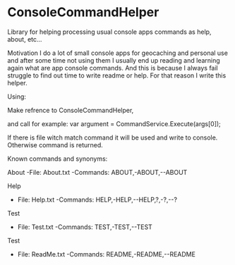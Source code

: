 # ConsoleCommandHelper
Library for helping processing usual console apps commands as help, about, etc... 

Motivation
I do a lot of small console apps for geocaching and personal use and after some time not using them I usually end up reading and learning again what are app console commands. And this is because I always fail struggle to find out time to write readme or help. For that reason I write this helper.

Using:

Make refrence to ConsoleCommandHelper,

and call for example:
var argument = CommandService.Execute(args[0]);

If there is file witch match command it will be used and write to console. Otherwise command is returned.

Known commands and synonyms:

About
-File: About.txt
-Commands: ABOUT,-ABOUT,--ABOUT

Help 
- File: Help.txt
-Commands: HELP,-HELP,--HELP,?,-?,--?

Test  
- File: Test.txt
-Commands: TEST,-TEST,--TEST

Test  
- File: ReadMe.txt
-Commands: README,-README,--README
